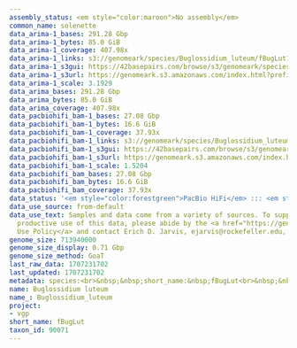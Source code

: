 ```yaml
---
assembly_status: <em style="color:maroon">No assembly</em>
common_name: solenette
data_arima-1_bases: 291.28 Gbp
data_arima-1_bytes: 85.0 GiB
data_arima-1_coverage: 407.98x
data_arima-1_links: s3://genomeark/species/Buglossidium_luteum/fBugLut1/genomic_data/arima/<br>
data_arima-1_s3gui: https://42basepairs.com/browse/s3/genomeark/species/Buglossidium_luteum/fBugLut1/genomic_data/arima/
data_arima-1_s3url: https://genomeark.s3.amazonaws.com/index.html?prefix=species/Buglossidium_luteum/fBugLut1/genomic_data/arima/
data_arima-1_scale: 3.1929
data_arima_bases: 291.28 Gbp
data_arima_bytes: 85.0 GiB
data_arima_coverage: 407.98x
data_pacbiohifi_bam-1_bases: 27.08 Gbp
data_pacbiohifi_bam-1_bytes: 16.6 GiB
data_pacbiohifi_bam-1_coverage: 37.93x
data_pacbiohifi_bam-1_links: s3://genomeark/species/Buglossidium_luteum/fBugLut1/genomic_data/pacbio_hifi/<br>
data_pacbiohifi_bam-1_s3gui: https://42basepairs.com/browse/s3/genomeark/species/Buglossidium_luteum/fBugLut1/genomic_data/pacbio_hifi/
data_pacbiohifi_bam-1_s3url: https://genomeark.s3.amazonaws.com/index.html?prefix=species/Buglossidium_luteum/fBugLut1/genomic_data/pacbio_hifi/
data_pacbiohifi_bam-1_scale: 1.5204
data_pacbiohifi_bam_bases: 27.08 Gbp
data_pacbiohifi_bam_bytes: 16.6 GiB
data_pacbiohifi_bam_coverage: 37.93x
data_status: '<em style="color:forestgreen">PacBio HiFi</em> ::: <em style="color:forestgreen">Arima</em>'
data_use_source: from-default
data_use_text: Samples and data come from a variety of sources. To support fair and
  productive use of this data, please abide by the <a href="https://genome10k.soe.ucsc.edu/data-use-policies/">Data
  Use Policy</a> and contact Erich D. Jarvis, ejarvis@rockefeller.edu, with any questions.
genome_size: 713940000
genome_size_display: 0.71 Gbp
genome_size_method: GoaT
last_raw_data: 1707231702
last_updated: 1707231702
metadata: species:<br>&nbsp;&nbsp;short_name:&nbsp;fBugLut<br>&nbsp;&nbsp;name:&nbsp;Buglossidium&nbsp;luteum<br>&nbsp;&nbsp;taxon_id:&nbsp;90071<br>&nbsp;&nbsp;common_name:&nbsp;solenette<br>&nbsp;&nbsp;order:<br>&nbsp;&nbsp;&nbsp;&nbsp;name:&nbsp;Pleuronectiformes<br>&nbsp;&nbsp;family:<br>&nbsp;&nbsp;&nbsp;&nbsp;name:&nbsp;Soleidae<br>&nbsp;&nbsp;individuals:<br>&nbsp;&nbsp;&nbsp;&nbsp;-&nbsp;short_name:&nbsp;fBugLut1<br>&nbsp;&nbsp;&nbsp;&nbsp;&nbsp;&nbsp;biosample_id:&nbsp;SAMEA110450066<br>&nbsp;&nbsp;&nbsp;&nbsp;&nbsp;&nbsp;sex:<br>&nbsp;&nbsp;genome_size:&nbsp;713940000<br>&nbsp;&nbsp;genome_size_method:&nbsp;GoaT<br>&nbsp;&nbsp;project:&nbsp;[&nbsp;vgp&nbsp;]<br>
name: Buglossidium luteum
name_: Buglossidium_luteum
project:
- vgp
short_name: fBugLut
taxon_id: 90071
---
```

